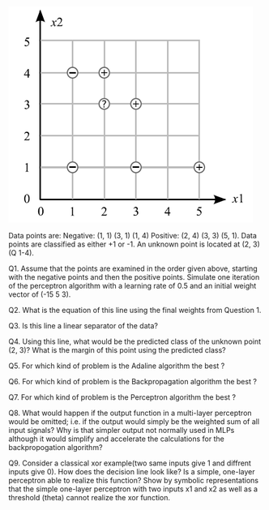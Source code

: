 <img src="images/perceptron.png">

Data points are: Negative: (1, 1) (3, 1) (1, 4) Positive: (2, 4) (3, 3) (5, 1). Data points are classified as either +1 or -1. An unknown point is located at (2, 3)(Q 1-4).

Q1. Assume that the points are examined in the order given above, starting with the negative points and then the positive points. Simulate one iteration of the perceptron algorithm with a learning rate of 0.5 and an initial weight vector of (-15 5 3).

Q2. What is the equation of this line using the final weights from Question 1.

Q3. Is this line a linear separator of the data?

Q4. Using this line, what would be the predicted class of the unknown point (2, 3)? What is the margin of this point using the predicted class?

Q5. For which kind of problem is the Adaline algorithm the best ?

Q6. For which kind of problem is the Backpropagation algorithm the best ?

Q7. For which kind of problem is the Perceptron algorithm the best ?

Q8. What would happen if the output function in a multi-layer perceptron would be omitted; i.e. if the output would simply be the weighted sum of all input signals? Why is that simpler output not normally used in MLPs although it would simplify and accelerate the calculations for the backpropogation algorithm?

Q9. Consider a classical xor example(two same inputs give 1 and diffrent inputs give 0). How does the decision line look like? Is a simple, one-layer perceptron able to realize this function? Show by symbolic representations that the simple one-layer perceptron with two inputs x1 and x2 as well as a threshold (theta) cannot realize the xor function.
